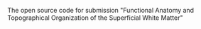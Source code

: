The open source code for submission "Functional Anatomy and Topographical Organization of the Superficial White Matter"
